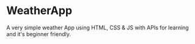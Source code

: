 # WeatherApp
A very simple weather App using HTML, CSS &amp; JS with APIs for learning and it's beginner friendly.
